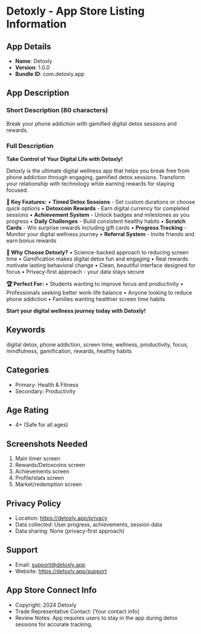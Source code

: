 # Detoxly - App Store Listing Information

## App Details
- **Name**: Detoxly
- **Version**: 1.0.0
- **Bundle ID**: com.detoxly.app

## App Description

### Short Description (80 characters)
Break your phone addiction with gamified digital detox sessions and rewards.

### Full Description

**Take Control of Your Digital Life with Detoxly!**

Detoxly is the ultimate digital wellness app that helps you break free from phone addiction through engaging, gamified detox sessions. Transform your relationship with technology while earning rewards for staying focused.

**🎯 Key Features:**
• **Timed Detox Sessions** - Set custom durations or choose quick options
• **Detoxcoin Rewards** - Earn digital currency for completed sessions
• **Achievement System** - Unlock badges and milestones as you progress
• **Daily Challenges** - Build consistent healthy habits
• **Scratch Cards** - Win surprise rewards including gift cards
• **Progress Tracking** - Monitor your digital wellness journey
• **Referral System** - Invite friends and earn bonus rewards

**💪 Why Choose Detoxly?**
• Science-backed approach to reducing screen time
• Gamification makes digital detox fun and engaging
• Real rewards motivate lasting behavioral change
• Clean, beautiful interface designed for focus
• Privacy-first approach - your data stays secure

**🏆 Perfect For:**
• Students wanting to improve focus and productivity
• Professionals seeking better work-life balance
• Anyone looking to reduce phone addiction
• Families wanting healthier screen time habits

**Start your digital wellness journey today with Detoxly!**

## Keywords
digital detox, phone addiction, screen time, wellness, productivity, focus, mindfulness, gamification, rewards, healthy habits

## Categories
- Primary: Health & Fitness
- Secondary: Productivity

## Age Rating
- 4+ (Safe for all ages)

## Screenshots Needed
1. Main timer screen
2. Rewards/Detoxcoins screen
3. Achievements screen
4. Profile/stats screen
5. Market/redemption screen

## Privacy Policy
- Location: https://detoxly.app/privacy
- Data collected: User progress, achievements, session data
- Data sharing: None (privacy-first approach)

## Support
- Email: support@detoxly.app
- Website: https://detoxly.app/support

## App Store Connect Info
- Copyright: 2024 Detoxly
- Trade Representative Contact: [Your contact info]
- Review Notes: App requires users to stay in the app during detox sessions for accurate tracking.